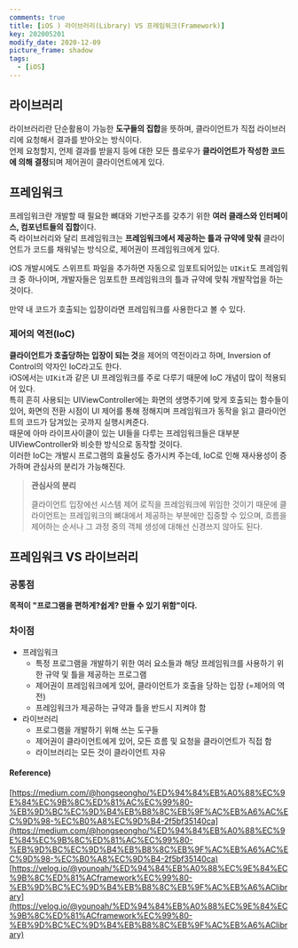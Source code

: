 ```yaml
---
comments: true
title: [iOS ) 라이브러리(Library) VS 프레임워크(Framework)]
key: 202005201
modify_date: 2020-12-09
picture_frame: shadow
tags:
  - [iOS]
---
```

 
## 라이브러리
 
라이브러리란 단순활용이 가능한 **도구들의 집합**을 뜻하며, 클라이언트가 직접 라이브러리에 요청해서 결과를 받아오는 방식이다.   
언제 요청할지, 언제 결과를 받을지 등에 대한 모든 플로우가 **클라이언트가 작성한 코드에 의해 결정**되며 제어권이 클라이언트에게 있다.
 
## 프레임워크
 
프레임워크란 개발할 때 필요한 뼈대와 기반구조를 갖추기 위한 **여러 클래스와 인터페이스, 컴포넌트들의 집합**이다.   
즉 라이브러리와 달리 프레임워크는 **프레임워크에서 제공하는 틀과 규약에 맞춰** 클라이언트가 코드를 채워넣는 방식으로, 제어권이 프레임워크에게 있다.   
 
iOS 개발시에도 스위프트 파일을 추가하면 자동으로 임포트되어있는 `UIKit`도 프레임워크 중 하나이며, 개발자들은 임포트한  프레임워크의 틀과 규약에 맞춰 개발작업을 하는 것이다.   
 
만약 내 코드가 호출되는 입장이라면 프레임워크를 사용한다고 볼 수 있다.   
 
### 제어의 역전(IoC)
 
**클라이언트가 호출당하는 입장이 되는 것**을 제어의 역전이라고 하며, Inversion of Control의 약자인 IoC라고도 한다.   
iOS에서는 `UIKit`과 같은 UI 프레임워크를 주로 다루기 때문에 IoC 개념이 많이 적용되어 있다.   
특히 흔히 사용되는 UIViewController에는 화면의 생명주기에 맞게 호출되는 함수들이 있어, 화면의 전환 시점이 UI 제어를 통해 정해지며 프레임워크가 동작을 읽고 클라이언트의 코드가 담겨있는 곳까지 실행시켜준다.   
때문에 아마 라이프사이클이 있는 UI들을 다루는 프레임워크들은 대부분 UIViewController와 비슷한 방식으로 동작할 것이다.   
이러한 IoC는 개발시 프로그램의 효율성도 증가시켜 주는데, IoC로 인해 재사용성이 증가하며 관심사의 분리가 가능해진다.   
 
> **관심사의 분리**   
>    
> 클라이언트 입장에선 시스템 제어 로직을 프레임워크에 위임한 것이기 때문에 클라이언트는 프레임워크의 뼈대에서 제공하는 부분에만 집중할 수 있으며, 흐름을 제어하는 순서나 그 과정 중의 객체 생성에 대해선 신경쓰지 않아도 된다.
 
## 프레임워크 VS 라이브러리
 
### 공통점
 
**목적이 "프로그램을 편하게?쉽게? 만들 수 있기 위함"이다.**
 
### 차이점
 
- 프레임워크
  - 특정 프로그램을 개발하기 위한 여러 요소들과 해당 프레임워크를 사용하기 위한 규약 및 틀을 제공하는 프로그램
  - 제어권이 프레임워크에게 있어, 클라이언트가 호출을 당하는 입장 (=제어의 역전)
  - 프레임워크가 제공하는 규약과 틀을 반드시 지켜야 함
- 라이브러리
  - 프로그램을 개발하기 위해 쓰는 도구들
  - 제어권이 클라이언트에게 있어, 모든 흐름 및 요청을 클라이언트가 직접 함
  - 라이브러리는 모든 것이 클라이언트 자유
 
#### Reference)
 
[https://medium.com/@hongseongho/%ED%94%84%EB%A0%88%EC%9E%84%EC%9B%8C%ED%81%AC%EC%99%80-%EB%9D%BC%EC%9D%B4%EB%B8%8C%EB%9F%AC%EB%A6%AC%EC%9D%98-%EC%B0%A8%EC%9D%B4-2f5bf35140ca](https://medium.com/@hongseongho/%ED%94%84%EB%A0%88%EC%9E%84%EC%9B%8C%ED%81%AC%EC%99%80-%EB%9D%BC%EC%9D%B4%EB%B8%8C%EB%9F%AC%EB%A6%AC%EC%9D%98-%EC%B0%A8%EC%9D%B4-2f5bf35140ca)   
[https://velog.io/@younoah/%ED%94%84%EB%A0%88%EC%9E%84%EC%9B%8C%ED%81%ACframework%EC%99%80-%EB%9D%BC%EC%9D%B4%EB%B8%8C%EB%9F%AC%EB%A6%AClibrary](https://velog.io/@younoah/%ED%94%84%EB%A0%88%EC%9E%84%EC%9B%8C%ED%81%ACframework%EC%99%80-%EB%9D%BC%EC%9D%B4%EB%B8%8C%EB%9F%AC%EB%A6%AClibrary)   
